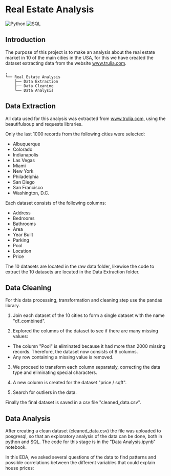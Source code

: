 # Real Estate Analysis
![Python](https://img.shields.io/badge/Python-3.8-blueviolet)
![SQL](https://img.shields.io/badge/SQL-red)
## Introduction

The purpose of this project is to make an analysis about the real estate market in 10 of the main cities in the USA, for this we have created the dataset extracting data from the website www.trulia.com. 
```
.
└── Real Estate Analysis
    ├── Data Extraction
    ├── Data Cleaning
    └── Data Analysis
```
## Data Extraction
All data used for this analysis was extracted from www.trulia.com, using the beautifulsoup and requests libraries.

Only the last 1000 records from the following cities were selected:

- Albuquerque
- Colorado
- Indianapolis
- Las Vegas
- Miami
- New York
- Philadelphia
- San Diego
- San Francisco
- Washington, D.C.

Each dataset consists of the following columns:
- Address
- Bedrooms
- Bathrooms
- Area
- Year Built
- Parking
- Pool
- Location
- Price

The 10 datasets are located in the raw data folder, likewise the code to extract the 10 datasets are located in the Data Extraction folder.

## Data Cleaning

For this data processing, transformation and cleaning step use the pandas library.

1) Join each dataset of the 10 cities to form a single dataset with the name "df_combined".

2) Explored the columns of the dataset to see if there are many missing values: 

- The column "Pool" is eliminated because it had more than 2000 missing records. Therefore, the dataset now consists of 9 columns.
- Any row containing a missing value is removed.

3) We proceed to transform each column separately, correcting the data type and eliminating special characters.

4) A new column is created for the dataset "price / sqft".

5) Search for outliers in the data.

Finally the final dataset is saved in a csv file "cleaned_data.csv".

## Data Analysis

After creating a clean dataset (cleaned_data.csv) the file was uploaded to posgresql, so that an exploratory analysis of the data can be done, both in python and SQL.
The code for this stage is in the "Data Analysis.ipynb" notebook.

In this EDA, we asked several questions of the data to find patterns and possible correlations between the different variables that could explain house prices:


